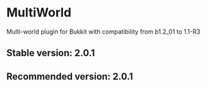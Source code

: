 # MultiWorld
Multi-world plugin for Bukkit with compatibility from b1.2_01 to 1.1-R3

## Stable version: 2.0.1

## Recommended version: 2.0.1